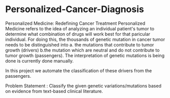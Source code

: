 # Personalized-Cancer-Diagnosis
Personalized Medicine: Redefining Cancer Treatment
Personalized Medicine refers to the idea of analyzing an individual patient's tumor to determine what combination of drugs will work best for that paricular individual. For doing this, the thousands of genetic mutation in cancer tumor needs to be distinguished into a. the mutations that contribute to tumor growth (drivers) b.the mutation which are neutral and do not contribute to tumor growth (passengers). The interpretation of genetic mutations is being done is currently done manually.

In this project we automate the classification of these drivers from the passengers.

Problem Statement : Classify the given genetic variations/mutations based on evidence from text-based clinical literature.
